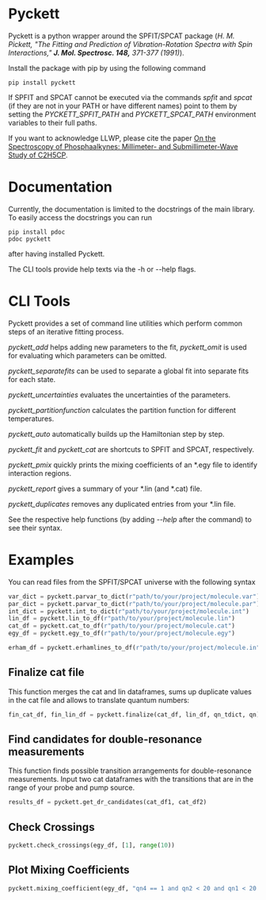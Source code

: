 # Pyckett

Pyckett is a python wrapper around the SPFIT/SPCAT package (*H. M. Pickett, "The Fitting and Prediction of Vibration-Rotation Spectra with Spin Interactions," **J. Mol. Spectrosc. 148,** 371-377 (1991)*).

Install the package with pip by using the following command

```
pip install pyckett
```

If SPFIT and SPCAT cannot be executed via the commands *spfit* and *spcat* (if they are not in your PATH or have different names) point to them by setting the *PYCKETT_SPFIT_PATH* and *PYCKETT_SPCAT_PATH* environment variables to their full paths.

If you want to acknowledge LLWP, please cite the paper [On the Spectroscopy of Phosphaalkynes: Millimeter- and Submillimeter-Wave Study of C2H5CP](https://doi.org/10.1021/acs.jpca.4c02566).

# Documentation

Currently, the documentation is limited to the docstrings of the main library.
To easily access the docstrings you can run
```
pip install pdoc
pdoc pyckett
```
after having installed Pyckett.

The CLI tools provide help texts via the -h or --help flags.

# CLI Tools

Pyckett provides a set of command line utilities which perform common steps of an iterative fitting process.

*pyckett_add* helps adding new parameters to the fit, *pyckett_omit* is used for evaluating which parameters can be omitted.

*pyckett_separatefits* can be used to separate a global fit into separate fits for each state.

*pyckett_uncertainties* evaluates the uncertainties of the parameters.

*pyckett_partitionfunction* calculates the partition function for different temperatures.

*pyckett_auto* automatically builds up the Hamiltonian step by step.

*pyckett_fit* and *pyckett_cat* are shortcuts to SPFIT and SPCAT, respectively.

*pyckett_pmix* quickly prints the mixing coefficients of an \*.egy file to identify interaction regions.

*pyckett_report* gives a summary of your \*.lin (and \*.cat) file.

*pyckett_duplicates* removes any duplicated entries from your \*.lin file.


See the respective help functions (by adding *--help* after the command) to see their syntax.

# Examples

You can read files from the SPFIT/SPCAT universe with the following syntax

```python
var_dict = pyckett.parvar_to_dict(r"path/to/your/project/molecule.var")
par_dict = pyckett.parvar_to_dict(r"path/to/your/project/molecule.par")
int_dict = pyckett.int_to_dict(r"path/to/your/project/molecule.int")
lin_df = pyckett.lin_to_df(r"path/to/your/project/molecule.lin")
cat_df = pyckett.cat_to_df(r"path/to/your/project/molecule.cat")
egy_df = pyckett.egy_to_df(r"path/to/your/project/molecule.egy")

erham_df = pyckett.erhamlines_to_df(r"path/to/your/project/molecule.in")
```

## Finalize cat file

This function merges the cat and lin dataframes, sums up duplicate values in the cat file and allows to translate quantum numbers:

```python
fin_cat_df, fin_lin_df = pyckett.finalize(cat_df, lin_df, qn_tdict, qn)
```

## Find candidates for double-resonance measurements

This function finds possible transition arrangements for double-resonance measurements.
Input two cat dataframes with the transitions that are in the range of your probe and pump source.

```python
results_df = pyckett.get_dr_candidates(cat_df1, cat_df2)
```

## Check Crossings

```python
pyckett.check_crossings(egy_df, [1], range(10))
```

## Plot Mixing Coefficients

```python
pyckett.mixing_coefficient(egy_df, "qn4 == 1 and qn2 < 20 and qn1 < 20 and qn1==qn2+qn3")
```
